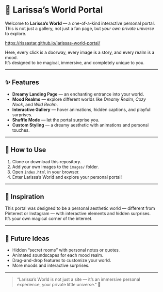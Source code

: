# 🌌 Larissa’s World Portal

Welcome to **Larissa’s World** — a one-of-a-kind interactive personal portal.  
This is not just a gallery, not just a fan page, but *your own private universe* to explore.  

https://rissastar.github.io/larissas-world-portal/

Here, every click is a doorway, every image is a story, and every realm is a mood.  
It’s designed to be magical, immersive, and completely unique to you.  

---

## ✨ Features
- **Dreamy Landing Page** — an enchanting entrance into your world.  
- **Mood Realms** — explore different worlds like *Dreamy Realm*, *Cozy Nook*, and *Wild Realm*.  
- **Interactive Gallery** — hover animations, hidden captions, and playful surprises.  
- **Shuffle Mode** — let the portal surprise you.  
- **Custom Styling** — a dreamy aesthetic with animations and personal touches.  

---

## 📂 How to Use
1. Clone or download this repository.  
2. Add your own images to the `images/` folder.  
3. Open `index.html` in your browser.  
4. Enter Larissa’s World and explore your personal portal!  

---

## 🎨 Inspiration
This portal was designed to be a personal aesthetic world — different from Pinterest or Instagram — with interactive elements and hidden surprises.  
It’s your own magical corner of the internet.

---

## 🔮 Future Ideas
- Hidden “secret rooms” with personal notes or quotes.  
- Animated soundscapes for each mood realm.  
- Drag-and-drop features to customize your world.  
- More moods and interactive surprises.  

---

> “Larissa’s World is not just a site — it’s an immersive personal experience, your private little universe.” 🌟

